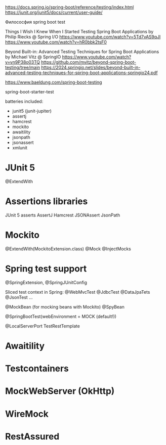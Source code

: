 
https://docs.spring.io/spring-boot/reference/testing/index.html
https://junit.org/junit5/docs/current/user-guide/


Филососфия spring boot test

Things I Wish I Knew When I Started Testing Spring Boot Applications by Philip Riecks @ Spring I/O
https://www.youtube.com/watch?v=5Td7vAS9qJI
https://www.youtube.com/watch?v=hR0bbk2tsF0

Beyond Built-in: Advanced Testing Techniques for Spring Boot Applications by Michael Vitz @ SpringIO
https://www.youtube.com/watch?v=vn9P38o03TQ
https://github.com/mvitz/beyond-spring-boot-testing/tree/main
https://2024.springio.net/slides/beyond-built-in-advanced-testing-techniques-for-spring-boot-applications-springio24.pdf


https://www.baeldung.com/spring-boot-testing


spring-boot-starter-test

batteries included:

- junit5 (junit-jupiter)
- assertj
- hamcrest
- mockito
- awaitility
- jsonpath
- jsonassert
- xmlunit

JUnit 5
=====================

@ExtendWith


Assertions libraries
=====================

JUnit 5 asserts
AssertJ
Hamcrest
JSONAssert
JsonPath



Mockito
=====================

@ExtendWith(MockitoExtension.class)
@Mock
@InjectMocks


Spring test support
======================

@SpringExtension, @SpringJUnitConfig


Sliced test context in Spring:
@WebMvcTest
@JdbcTest
@DataJpaTets
@JsonTest
...

@MockBean (for mocking beans with Mockito)
@SpyBean

@SpringBootTest(webEnvironment = MOCK (default!))

@LocalServerPort
TestRestTemplate


Awaitility
======================



Testcontainers
======================



MockWebServer (OkHttp)
======================


WireMock
======================




RestAssured
======================
